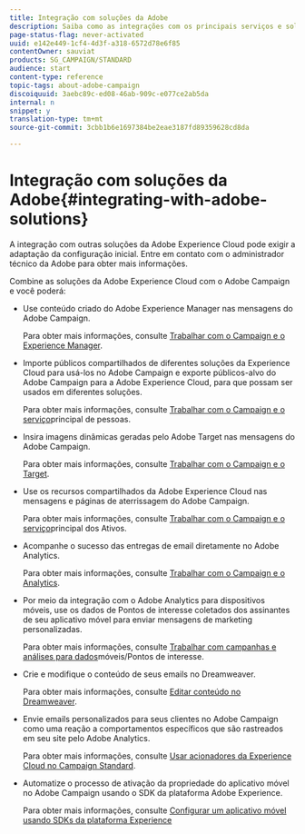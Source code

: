 ```yaml
---
title: Integração com soluções da Adobe
description: Saiba como as integrações com os principais serviços e soluções da Adobe Experience Cloud, como o Adobe Analytics e o Experience Manager, podem melhorar sua estratégia do Adobe Campaign com insights aprofundados e gerenciamento conveniente de conteúdo.
page-status-flag: never-activated
uuid: e142e449-1cf4-4d3f-a318-6572d78e6f85
contentOwner: sauviat
products: SG_CAMPAIGN/STANDARD
audience: start
content-type: reference
topic-tags: about-adobe-campaign
discoiquuid: 3aebc89c-ed08-46ab-909c-e077ce2ab5da
internal: n
snippet: y
translation-type: tm+mt
source-git-commit: 3cbb1b6e1697384be2eae3187fd89359628cd8da

---
```



# Integração com soluções da Adobe{#integrating-with-adobe-solutions}

A integração com outras soluções da Adobe Experience Cloud pode exigir a adaptação da configuração inicial. Entre em contato com o administrador técnico da Adobe para obter mais informações.

Combine as soluções da Adobe Experience Cloud com o Adobe Campaign e você poderá:

* Use conteúdo criado do Adobe Experience Manager nas mensagens do Adobe Campaign.

   Para obter mais informações, consulte [Trabalhar com o Campaign e o Experience Manager](../../integrating/using/integrating-with-experience-manager.md).

* Importe públicos compartilhados de diferentes soluções da Experience Cloud para usá-los no Adobe Campaign e exporte públicos-alvo do Adobe Campaign para a Adobe Experience Cloud, para que possam ser usados em diferentes soluções.

   Para obter mais informações, consulte [Trabalhar com o Campaign e o serviço](../../integrating/using/about-campaign-audience-manager-or-people-core-service-integration.md)principal de pessoas.

* Insira imagens dinâmicas geradas pelo Adobe Target nas mensagens do Adobe Campaign.

   Para obter mais informações, consulte [Trabalhar com o Campaign e o Target](../../integrating/using/about-campaign-target-integration.md).

* Use os recursos compartilhados da Adobe Experience Cloud nas mensagens e páginas de aterrissagem do Adobe Campaign.

   Para obter mais informações, consulte [Trabalhar com o Campaign e o serviço](../../integrating/using/working-with-campaign-and-assets-core-service.md)principal dos Ativos.

* Acompanhe o sucesso das entregas de email diretamente no Adobe Analytics.

   Para obter mais informações, consulte [Trabalhar com o Campaign e o Analytics](../../integrating/using/about-campaign-analytics-integration.md).

* Por meio da integração com o Adobe Analytics para dispositivos móveis, use os dados de Pontos de interesse coletados dos assinantes de seu aplicativo móvel para enviar mensagens de marketing personalizadas.

   Para obter mais informações, consulte [Trabalhar com campanhas e análises para dados](../../integrating/using/about-campaign-points-of-interest-data-integration.md)móveis/Pontos de interesse.

* Crie e modifique o conteúdo de seus emails no Dreamweaver.

   Para obter mais informações, consulte [Editar conteúdo no Dreamweaver](../../designing/using/using-integrations.md#editing-content-in-dreamweaver).

* Envie emails personalizados para seus clientes no Adobe Campaign como uma reação a comportamentos específicos que são rastreados em seu site pelo Adobe Analytics.

   Para obter mais informações, consulte [Usar acionadores da Experience Cloud no Campaign Standard](../../integrating/using/about-adobe-experience-cloud-triggers.md).

* Automatize o processo de ativação da propriedade do aplicativo móvel no Adobe Campaign usando o SDK da plataforma Adobe Experience.

   Para obter mais informações, consulte [Configurar um aplicativo móvel usando SDKs da plataforma Experience](https://helpx.adobe.com/campaign/kb/configuring-app-sdk.html)

